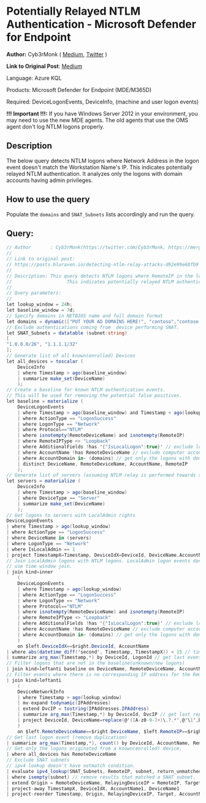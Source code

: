 # Potentially Relayed NTLM Authentication - Microsoft Defender for Endpoint

**Author:** Cyb3rMonk ( [Medium](https://mergene.medium.com), [Twitter](https://twitter.com/Cyb3rMonk) )


**Link to Original Post**: [Medium](https://posts.bluraven.io/detecting-ntlm-relay-attacks-d92e99e68fb9)

Language: Azure KQL

Products: Microsoft Defender for Endpoint (MDE/M365D)

Required: DeviceLogonEvents, DeviceInfo,  (machine and user logon events)

**!!! Important !!!:** If you have Windows Server 2012 in your environment, you may need to use the new MDE agents. The old agents that use the OMS agent don't log NTLM logons properly.


## Description

The below query detects NTLM logons where Network Address in the logon event doesn't match the Workstation Name's IP. This indicates potentially relayed NTLM authentication. It analyzes only the logons with domain accounts having admin privileges.



## How to use the query
Populate the `domains` and `SNAT_Subnets` lists accordingly and run the query.



**Query:**
---

```C#
// Author       : Cyb3rMonk(https://twitter.com/Cyb3rMonk, https://mergene.medium.com)
//
// Link to original post:
// https://posts.bluraven.io/detecting-ntlm-relay-attacks-d92e99e68fb9
//
// Description: This query detects NTLM logons where RemoteIP in the logon event doesn't match the RemoteDevice's IP. 
//				      This indicates potentially relayed NTLM authentication. The query analyzes only the logons with domain accounts having admin privileges. 
//
// Query parameters:
//
let lookup_window = 24h;
let baseline_window = 7d;
// Specify domains in NETBIOS name and full domain format
let domains = dynamic(["PUT YOUR AD DOMAINS HERE!", "contoso","contoso.local"]);
// Exclude authentications coming from  device performing SNAT.
let SNAT_Subnets = datatable (subnet:string)
[
"1.0.0.0/26", "1.1.1.1/32"
];
// Generate list of all known(enrolled) Devices
let all_devices = toscalar (
    DeviceInfo
    | where Timestamp > ago(baseline_window)
    | summarize make_set(DeviceName)
    );
// Create a baseline for known NTLM authentication events.
// This will be used for removing the potential false positives.
let baseline = materialize (
    DeviceLogonEvents
    | where Timestamp > ago(baseline_window) and Timestamp < ago(lookup_window)
    | where ActionType == "LogonSuccess"
    | where LogonType == "Network"
    | where Protocol=="NTLM"
    | where isnotempty(RemoteDeviceName) and isnotempty(RemoteIP)
    | where RemoteIPType <> "Loopback"
    | where AdditionalFields !has '{"IsLocalLogon":true}' // exclude local(interactive) logon
    | where AccountName !has RemoteDeviceName // exclude computer account logon
    | where AccountDomain in~ (domains) // get only the logons with domain accounts
    | distinct DeviceName, RemoteDeviceName, AccountName, RemoteIP
    );
// Generate list of servers (assuming NTLM relay is performed towards servers)
let servers = materialize (
    DeviceInfo
    | where Timestamp > ago(baseline_window)
    | where DeviceType == "Server"
    | summarize make_set(DeviceName)
    );
// Get logons to servers with LocalAdmin rights
DeviceLogonEvents
| where Timestamp > ago(lookup_window)
| where ActionType == "LogonSuccess"
| where DeviceName in (servers)
| where LogonType == "Network"
| where IsLocalAdmin == 1
| project TimestampX=Timestamp, DeviceIdX=DeviceId, DeviceName,AccountName,IsLocalAdmin
// Join LocalAdmin logons with NTLM logons. LocalAdmin logon events don't have logonID, Protocol, etc.,
// use time window join. 
| join kind=inner 
    (
    DeviceLogonEvents
    | where Timestamp > ago(lookup_window)
    | where ActionType == "LogonSuccess"
    | where LogonType == "Network"
    | where Protocol=="NTLM"
    | where isnotempty(RemoteDeviceName) and isnotempty(RemoteIP)
    | where RemoteIPType <> "Loopback"
    | where AdditionalFields !has '{"IsLocalLogon":true}' // exclude local(interactive) logon
    | where AccountName !has RemoteDeviceName // exclude computer account logon
    | where AccountDomain in~ (domains) // get only the logons with domain accounts
    )
    on $left.DeviceIdX==$right.DeviceId, AccountName 
| where abs(datetime_diff('second', Timestamp, TimestampX)) < 15 // time window condition
| summarize arg_max(Timestamp,*) by DeviceId, LogonId // get last event for each logonID
// Filter logons that are not in the baseline(unknown/new logons)
| join kind=leftanti baseline on DeviceName, RemoteDeviceName, AccountName, RemoteIP
// Filter events where there is no corresponding IP address for the RemoteDeviceName
| join kind=leftanti 
    (
    DeviceNetworkInfo
    | where Timestamp > ago(lookup_window)
    | mv-expand todynamic(IPAddresses)
    | extend DvcIP = tostring(IPAddresses.IPAddress)
    | summarize arg_max(Timestamp,*) by DeviceId, DvcIP // get last report event for each IP
    | project DeviceId, DeviceName=replace(@'([A-z0-9-]+)\.?.*',@'\1',DeviceName), ReportTimestamp = Timestamp, DvcIP, IPAddresses
    )
    on $left.RemoteDeviceName==$right.DeviceName, $left.RemoteIP==$right.DvcIP // filter condition
// Get last logon event (remove duplication)
| summarize arg_max(Timestamp,*), count() by DeviceId, AccountName, RemoteDeviceName, RemoteIP
// Get only the logons originated from a known(enrolled) device.
| where all_devices has RemoteDeviceName
// Exclude SNAT subnets
// ipv4 lookup doesn't have notmatch condition. 
| evaluate ipv4_lookup(SNAT_Subnets, RemoteIP, subnet, return_unmatched = true)
| where isempty(subnet) // remove results that matched a SNAT subnet.
| extend Origin = RemoteDeviceName, RelayingDeviceIP = RemoteIP, Target = DeviceName
| project-away TimestampX, DeviceIdX, AccountName1, DeviceName1
| project-reorder Timestamp, Origin, RelayingDeviceIP, Target, AccountName
```
